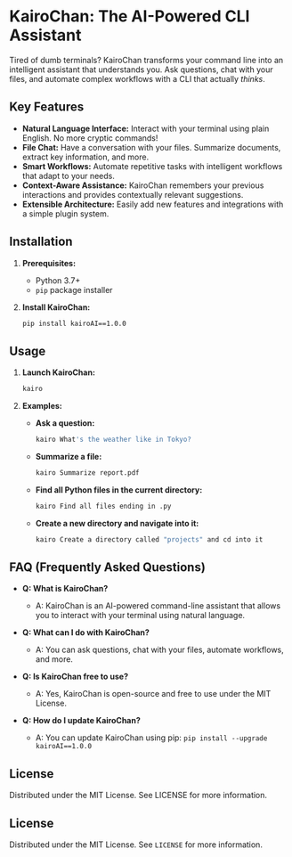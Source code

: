 # KairoChan: The AI-Powered CLI Assistant

Tired of dumb terminals? KairoChan transforms your command line into an intelligent assistant that understands you. Ask questions, chat with your files, and automate complex workflows with a CLI that actually *thinks*.

## Key Features

*   **Natural Language Interface:** Interact with your terminal using plain English. No more cryptic commands!
*   **File Chat:** Have a conversation with your files. Summarize documents, extract key information, and more.
*   **Smart Workflows:** Automate repetitive tasks with intelligent workflows that adapt to your needs.
*   **Context-Aware Assistance:** KairoChan remembers your previous interactions and provides contextually relevant suggestions.
*   **Extensible Architecture:** Easily add new features and integrations with a simple plugin system.

## Installation

1.  **Prerequisites:**

    *   Python 3.7+
    *   `pip` package installer

2.  **Install KairoChan:**

    ```bash
    pip install kairoAI==1.0.0
    ```

## Usage

1. **Launch KairoChan:**

    ```bash
    kairo
    ```

2. **Examples:**

    * **Ask a question:**

        ```bash
        kairo What's the weather like in Tokyo?
        ```

    * **Summarize a file:**

        ```bash
        kairo Summarize report.pdf
        ```

    * **Find all Python files in the current directory:**

        ```bash
        kairo Find all files ending in .py
        ```

    * **Create a new directory and navigate into it:**

        ```bash
        kairo Create a directory called "projects" and cd into it
        ```

## FAQ (Frequently Asked Questions)

*   **Q: What is KairoChan?**
    *   A: KairoChan is an AI-powered command-line assistant that allows you to interact with your terminal using natural language.

*   **Q: What can I do with KairoChan?**
    *   A: You can ask questions, chat with your files, automate workflows, and more.

*   **Q: Is KairoChan free to use?**
    *   A: Yes, KairoChan is open-source and free to use under the MIT License.

*   **Q: How do I update KairoChan?**
    *   A: You can update KairoChan using pip: `pip install --upgrade kairoAI==1.0.0`
 

## License
Distributed under the MIT License. See LICENSE for more information.

## License
Distributed under the MIT License. See `LICENSE` for more information.
